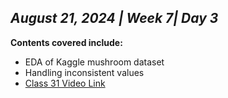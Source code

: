 ## _August 21, 2024 | Week 7| Day 3_

**Contents covered include:**

- EDA of Kaggle mushroom dataset
- Handling inconsistent values
- [Class 31 Video Link](https://web.facebook.com/iCodeguru/videos/1202049024146854)
